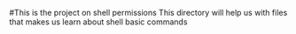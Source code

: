 #This is the project on shell permissions
This directory will help us with files that makes us learn about shell basic commands
